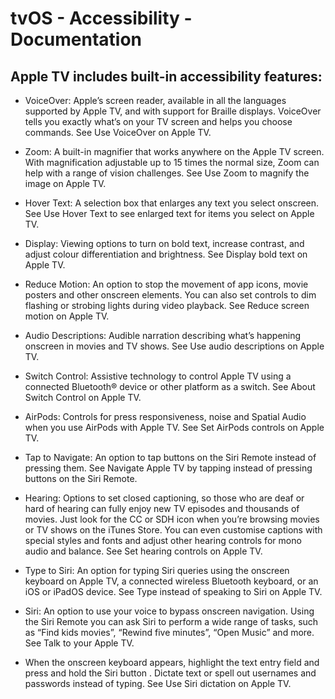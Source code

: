 # tvOS - Accessibility - Documentation

## Apple TV includes built-in accessibility features:

* VoiceOver: Apple’s screen reader, available in all the languages supported by Apple TV, and with support for Braille displays. VoiceOver tells you exactly what’s on your TV screen and helps you choose commands. See Use VoiceOver on Apple TV.

* Zoom: A built-in magnifier that works anywhere on the Apple TV screen. With magnification adjustable up to 15 times the normal size, Zoom can help with a range of vision challenges. See Use Zoom to magnify the image on Apple TV.

* Hover Text: A selection box that enlarges any text you select onscreen. See Use Hover Text to see enlarged text for items you select on Apple TV.

* Display: Viewing options to turn on bold text, increase contrast, and adjust colour differentiation and brightness. See Display bold text on Apple TV.

* Reduce Motion: An option to stop the movement of app icons, movie posters and other onscreen elements. You can also set controls to dim flashing or strobing lights during video playback. See Reduce screen motion on Apple TV.

* Audio Descriptions: Audible narration describing what’s happening onscreen in movies and TV shows. See Use audio descriptions on Apple TV.

* Switch Control: Assistive technology to control Apple TV using a connected Bluetooth® device or other platform as a switch. See About Switch Control on Apple TV.

* AirPods: Controls for press responsiveness, noise and Spatial Audio when you use AirPods with Apple TV. See Set AirPods controls on Apple TV.

* Tap to Navigate: An option to tap buttons on the Siri Remote instead of pressing them. See Navigate Apple TV by tapping instead of pressing buttons on the Siri Remote.

* Hearing: Options to set closed captioning, so those who are deaf or hard of hearing can fully enjoy new TV episodes and thousands of movies. Just look for the CC or SDH icon when you’re browsing movies or TV shows on the iTunes Store. You can even customise captions with special styles and fonts and adjust other hearing controls for mono audio and balance. See Set hearing controls on Apple TV.

* Type to Siri: An option for typing Siri queries using the onscreen keyboard on Apple TV, a connected wireless Bluetooth keyboard, or an iOS or iPadOS device. See Type instead of speaking to Siri on Apple TV.

* Siri: An option to use your voice to bypass onscreen navigation. Using the Siri Remote you can ask Siri to perform a wide range of tasks, such as “Find kids movies”, “Rewind five minutes”, “Open Music” and more. See Talk to your Apple TV.

* When the onscreen keyboard appears, highlight the text entry field and press and hold the Siri button . Dictate text or spell out usernames and passwords instead of typing. See Use Siri dictation on Apple TV.


